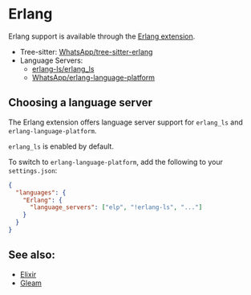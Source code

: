 # Erlang

Erlang support is available through the [Erlang extension](https://github.com/neopilot-extensions/erlang).

- Tree-sitter: [WhatsApp/tree-sitter-erlang](https://github.com/WhatsApp/tree-sitter-erlang)
- Language Servers:
  - [erlang-ls/erlang_ls](https://github.com/erlang-ls/erlang_ls)
  - [WhatsApp/erlang-language-platform](https://github.com/WhatsApp/erlang-language-platform)

## Choosing a language server

The Erlang extension offers language server support for `erlang_ls` and `erlang-language-platform`.

`erlang_ls` is enabled by default.

To switch to `erlang-language-platform`, add the following to your `settings.json`:

```json
{
  "languages": {
    "Erlang": {
      "language_servers": ["elp", "!erlang-ls", "..."]
    }
  }
}
```

## See also:

- [Elixir](./elixir.md)
- [Gleam](./gleam.md)
